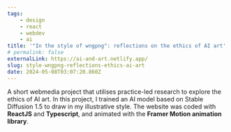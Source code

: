 ```yaml
---
tags:
    - design
    - react
    - webdev
    - ai
title: '"In the style of wngpng": reflections on the ethics of AI art'
# permalink: false
externalLink: https://ai-and-art.netlify.app/
slug: style-wngpng-reflections-ethics-ai-art
date: 2024-05-08T03:07:20.860Z
---
```


A short webmedia project that utilises practice-led research to explore the ethics of AI art. In this project, I trained an AI model based on Stable Diffusion 1.5 to draw in my illustrative style. The website was coded with **ReactJS** and **Typescript**, and animated with the **Framer Motion animation library**.

